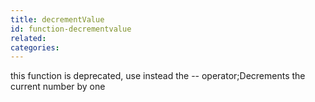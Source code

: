 ```yaml
---
title: decrementValue
id: function-decrementvalue
related:
categories:
---
```


this function is deprecated, use instead the -- operator;Decrements the current number by one